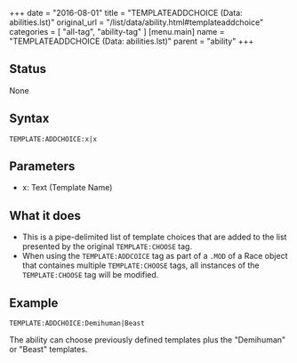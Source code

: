 +++
date = "2016-08-01"
title = "TEMPLATEADDCHOICE (Data: abilities.lst)"
original_url = "/list/data/ability.html#templateaddchoice"
categories = [ "all-tag", "ability-tag" ]
[menu.main]
    name = "TEMPLATEADDCHOICE (Data: abilities.lst)"
    parent = "ability"
+++

## Status

None

## Syntax

`TEMPLATE:ADDCHOICE:x|x`

## Parameters

-   x: Text (Template Name)



What it does
------------

-   This is a pipe-delimited list of template choices that are added to
    the list presented by the original `TEMPLATE:CHOOSE` tag.
-   When using the `TEMPLATE:ADDCOICE` tag as part of a `.MOD` of a Race
    object that containes multiple `TEMPLATE:CHOOSE` tags, all instances
    of the `TEMPLATE:CHOOSE` tag will be modified.

Example
-------

`TEMPLATE:ADDCHOICE:Demihuman|Beast`

The ability can choose previously defined templates plus the "Demihuman"
or "Beast" templates.

